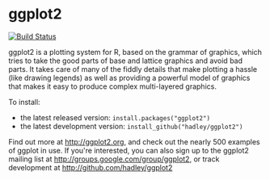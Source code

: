 # ggplot2

[![Build Status](https://travis-ci.org/hadley/ggplot2.png?branch=master)](https://travis-ci.org/hadley/ggplot2)

ggplot2 is a plotting system for R, based on the grammar of graphics,
which tries to take the good parts of base and lattice graphics and
avoid bad parts. It takes care of many of the fiddly details
that make plotting a hassle (like drawing legends) as well as
providing a powerful model of graphics that makes it easy to produce
complex multi-layered graphics.

To install:

* the latest released version: `install.packages("ggplot2")`
* the latest development version: `install_github("hadley/ggplot2")`

Find out more at http://ggplot2.org, and check out the nearly 500
examples of ggplot in use.  If you're interested, you can also sign up to
the ggplot2 mailing list at http://groups.google.com/group/ggplot2, or track
development at http://github.com/hadley/ggplot2
